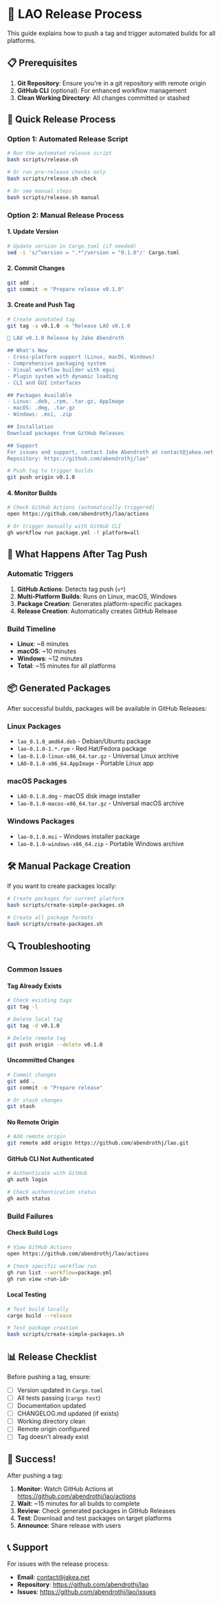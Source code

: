# 🚀 LAO Release Process

This guide explains how to push a tag and trigger automated builds for all platforms.

## 📋 Prerequisites

1. **Git Repository**: Ensure you're in a git repository with remote origin
2. **GitHub CLI** (optional): For enhanced workflow management
3. **Clean Working Directory**: All changes committed or stashed

## 🎯 Quick Release Process

### **Option 1: Automated Release Script**
```bash
# Run the automated release script
bash scripts/release.sh

# Or run pre-release checks only
bash scripts/release.sh check

# Or see manual steps
bash scripts/release.sh manual
```

### **Option 2: Manual Release Process**

#### **1. Update Version**
```bash
# Update version in Cargo.toml (if needed)
sed -i 's/^version = ".*"/version = "0.1.0"/' Cargo.toml
```

#### **2. Commit Changes**
```bash
git add .
git commit -m "Prepare release v0.1.0"
```

#### **3. Create and Push Tag**
```bash
# Create annotated tag
git tag -a v0.1.0 -m "Release LAO v0.1.0

🎉 LAO v0.1.0 Release by Jake Abendroth

## What's New
- Cross-platform support (Linux, macOS, Windows)
- Comprehensive packaging system
- Visual workflow builder with egui
- Plugin system with dynamic loading
- CLI and GUI interfaces

## Packages Available
- Linux: .deb, .rpm, .tar.gz, AppImage
- macOS: .dmg, .tar.gz
- Windows: .msi, .zip

## Installation
Download packages from GitHub Releases

## Support
For issues and support, contact Jake Abendroth at contact@jakea.net
Repository: https://github.com/abendrothj/lao"

# Push tag to trigger builds
git push origin v0.1.0
```

#### **4. Monitor Builds**
```bash
# Check GitHub Actions (automatically triggered)
open https://github.com/abendrothj/lao/actions

# Or trigger manually with GitHub CLI
gh workflow run package.yml -f platform=all
```

## 🔄 What Happens After Tag Push

### **Automatic Triggers**
1. **GitHub Actions**: Detects tag push (`v*`)
2. **Multi-Platform Builds**: Runs on Linux, macOS, Windows
3. **Package Creation**: Generates platform-specific packages
4. **Release Creation**: Automatically creates GitHub Release

### **Build Timeline**
- **Linux**: ~8 minutes
- **macOS**: ~10 minutes  
- **Windows**: ~12 minutes
- **Total**: ~15 minutes for all platforms

## 📦 Generated Packages

After successful builds, packages will be available in GitHub Releases:

### **Linux Packages**
- `lao_0.1.0_amd64.deb` - Debian/Ubuntu package
- `lao-0.1.0-1.*.rpm` - Red Hat/Fedora package
- `lao-0.1.0-linux-x86_64.tar.gz` - Universal Linux archive
- `LAO-0.1.0-x86_64.AppImage` - Portable Linux app

### **macOS Packages**
- `LAO-0.1.0.dmg` - macOS disk image installer
- `lao-0.1.0-macos-x86_64.tar.gz` - Universal macOS archive

### **Windows Packages**
- `lao-0.1.0.msi` - Windows installer package
- `lao-0.1.0-windows-x86_64.zip` - Portable Windows archive

## 🛠️ Manual Package Creation

If you want to create packages locally:

```bash
# Create packages for current platform
bash scripts/create-simple-packages.sh

# Create all package formats
bash scripts/create-packages.sh
```

## 🔍 Troubleshooting

### **Common Issues**

#### **Tag Already Exists**
```bash
# Check existing tags
git tag -l

# Delete local tag
git tag -d v0.1.0

# Delete remote tag
git push origin --delete v0.1.0
```

#### **Uncommitted Changes**
```bash
# Commit changes
git add .
git commit -m "Prepare release"

# Or stash changes
git stash
```

#### **No Remote Origin**
```bash
# Add remote origin
git remote add origin https://github.com/abendrothj/lao.git
```

#### **GitHub CLI Not Authenticated**
```bash
# Authenticate with GitHub
gh auth login

# Check authentication status
gh auth status
```

### **Build Failures**

#### **Check Build Logs**
```bash
# View GitHub Actions
open https://github.com/abendrothj/lao/actions

# Check specific workflow run
gh run list --workflow=package.yml
gh run view <run-id>
```

#### **Local Testing**
```bash
# Test build locally
cargo build --release

# Test package creation
bash scripts/create-simple-packages.sh
```

## 📊 Release Checklist

Before pushing a tag, ensure:

- [ ] Version updated in `Cargo.toml`
- [ ] All tests passing (`cargo test`)
- [ ] Documentation updated
- [ ] CHANGELOG.md updated (if exists)
- [ ] Working directory clean
- [ ] Remote origin configured
- [ ] Tag doesn't already exist

## 🎉 Success!

After pushing a tag:

1. **Monitor**: Watch GitHub Actions at https://github.com/abendrothj/lao/actions
2. **Wait**: ~15 minutes for all builds to complete
3. **Review**: Check generated packages in GitHub Releases
4. **Test**: Download and test packages on target platforms
5. **Announce**: Share release with users

## 📞 Support

For issues with the release process:
- **Email**: contact@jakea.net
- **Repository**: https://github.com/abendrothj/lao
- **Issues**: https://github.com/abendrothj/lao/issues
